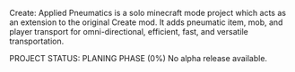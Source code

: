 Create: Applied Pneumatics is a solo minecraft mode project which acts as an extension to the original Create mod.
It adds pneumatic item, mob, and player transport for omni-directional, efficient, fast, and versatile transportation.

PROJECT STATUS: PLANING PHASE (0%)
No alpha release available.
